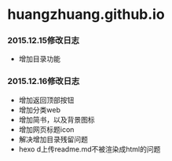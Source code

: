 # huangzhuang.github.io

### 2015.12.15修改日志
- 增加目录功能

### 2015.12.16修改日志
- 增加返回顶部按钮
- 增加分类web
- 增加简书，以及背景图标
- 增加网页标题icon
- 解决增加目录残留问题
- hexo d上传readme.md不被渲染成html的问题
